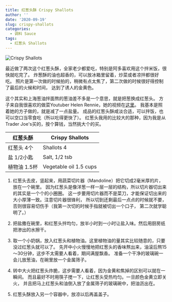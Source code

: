 ```yaml
---
title: 红葱头酥 Crispy Shallots
author: ''
date: '2020-09-19'
slug: crispy-shallots
categories:
  - 调料 Sauce
tags:
  - 红葱头 Shallots
---
```


![Crispy Shallots](/img/2020-09-19-crispy-shallots.jpg)

最近做了两次这个红葱头酥，全家老少都爱吃，特别是阿多喜欢用这个拌米饭，很快就吃完了。
炸葱酥的油也超香的，可以放冰箱里留着，炒菜或者凉拌都很好吃。
照片是第一次做的时候拍的，稍微有点太焦了，第二次做的时候很好得控制了最后的火候和时间，
达到了诱人的金黄色。

这个其实和上海葱油拌面熬的葱油差不多是一个意思，就是把葱换成红葱头。
方子来自我很喜欢的做菜Youtuber Helen Rennie，她的视频在[这里](https://www.youtube.com/watch?v=T2cOmECNpjI&t=418s)。
我基本是照着她的方子做的，就是减了一点盐量。
成品的红葱头酥咸淡合适，可以拌饭，也可以空口当零食吃（所以吃得更快了）。
红葱头我用的比较大的那种，因为我是从Trader Joe's买的，按个算钱，当然挑大个的买。

|红葱头酥                             |Crispy Shallots     |
|---------------------------------------|-------------------------|
|红葱头 4个                             |Shallots 4|
|盐 1/2小匙                         |Salt, 1/2 tsb              |
|植物油 1.5杯                                 |Vegetable oil 1.5 cups            |

1. 红葱头去皮，竖起来，用蔬菜切片器（Mandoline）把它切成2毫米厚的片，放在一个碗里。
因为红葱头是像洋葱一样一层一层的结构，所以切片器切出来的其实是一个个的小圈圈。
这一步要用切片器而不是菜刀，才能保证切出来的大小厚薄一致。注意切片器很锋利，
所以切到还剩最后一点点的时候就不要，否则很容易切伤手（我第一次切的时候手指就被切出一个口子，
第二次就学聪明了。）

2. 把盐撒在碗里，和红葱头拌均匀，放半小时到一小时让盐入味。然后用厨房纸把渗出的水擦干。

3. 取一个小奶锅，放入红葱头和植物油。这里植物油的量其实比较随意的，只要没过红葱头就可以了。
先开中小火慢慢地把红葱头的香味熬出来，油滚后熬15～30分钟，这步不太需要人看着，期间满屋飘香。
准备一个干净的玻璃碗一会儿放葱油，在碗里放一个金属筛子。

4. 转中大火把红葱头炸脆，这步需要人看着，因为金黄和焦掉的区别可以就在一瞬间。
而且最好不时用筷子搅一下，让红葱头受热均匀。一旦颜色金黄立即关火，
并且把马上红葱头和油倒入放了金属筛子的玻璃碗中，把油沥出在。

5. 红葱头酥放入另一个容器中，放凉以后再盖盖子。

